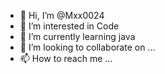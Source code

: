 - 👋 Hi, I’m @Mxx0024
- 👀 I’m interested in Code
- 🌱 I’m currently learning java
- 💞️ I’m looking to collaborate on ...
- 📫 How to reach me ...

<!---
Mxx0024/Mxx0024 is a ✨ special ✨ repository because its `README.md` (this file) appears on your GitHub profile.
You can click the Preview link to take a look at your changes.
--->
